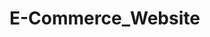 # E-Commerce_Website
            
                                                                                    



